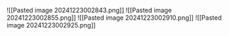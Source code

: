![[Pasted image 20241223002843.png]]
![[Pasted image 20241223002855.png]]
![[Pasted image 20241223002910.png]]
![[Pasted image 20241223002925.png]]
